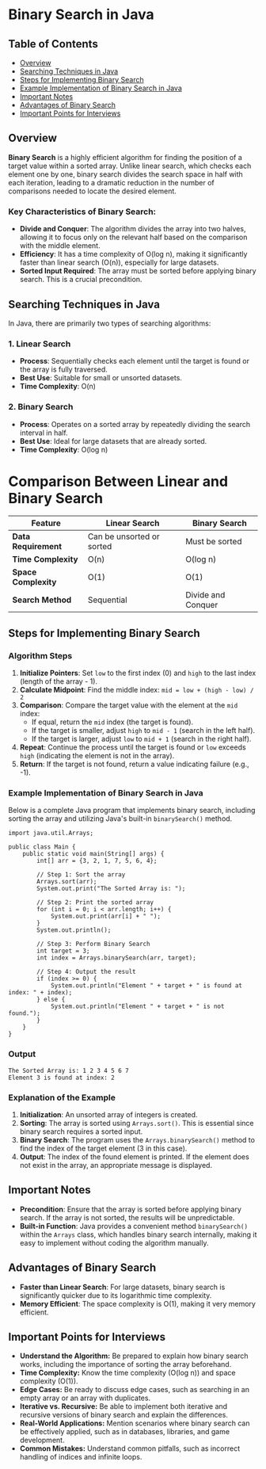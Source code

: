 Binary Search in Java
=====================

Table of Contents
-----------------

*   [Overview](#overview)
*   [Searching Techniques in Java](#searching-techniques-in-java)
*   [Steps for Implementing Binary Search](#steps-for-implementing-binary-search)
*   [Example Implementation of Binary Search in Java](#example-implementation-of-binary-search-in-java)
*   [Important Notes](#important-notes)
*   [Advantages of Binary Search](#advantages-of-binary-search)
*   [Important Points for Interviews](#important-points-for-interviews)

Overview
--------

**Binary Search** is a highly efficient algorithm for finding the position of a target value within a sorted array. Unlike linear search, which checks each element one by one, binary search divides the search space in half with each iteration, leading to a dramatic reduction in the number of comparisons needed to locate the desired element.

### Key Characteristics of Binary Search:

*   **Divide and Conquer**: The algorithm divides the array into two halves, allowing it to focus only on the relevant half based on the comparison with the middle element.
*   **Efficiency**: It has a time complexity of O(log n), making it significantly faster than linear search (O(n)), especially for large datasets.
*   **Sorted Input Required**: The array must be sorted before applying binary search. This is a crucial precondition.

Searching Techniques in Java
----------------------------

In Java, there are primarily two types of searching algorithms:

### 1\. Linear Search

*   **Process**: Sequentially checks each element until the target is found or the array is fully traversed.
*   **Best Use**: Suitable for small or unsorted datasets.
*   **Time Complexity**: O(n)

### 2\. Binary Search

*   **Process**: Operates on a sorted array by repeatedly dividing the search interval in half.
*   **Best Use**: Ideal for large datasets that are already sorted.
*   **Time Complexity**: O(log n)

# Comparison Between Linear and Binary Search

| Feature                | Linear Search             | Binary Search            |
|-----------------------|---------------------------|--------------------------|
| **Data Requirement**   | Can be unsorted or sorted | Must be sorted           |
| **Time Complexity**    | O(n)                      | O(log n)                 |
| **Space Complexity**   | O(1)                      | O(1)                     |
| **Search Method**      | Sequential                | Divide and Conquer       |


Steps for Implementing Binary Search
------------------------------------

### Algorithm Steps

1.  **Initialize Pointers**: Set `low` to the first index (0) and `high` to the last index (length of the array - 1).
2.  **Calculate Midpoint**: Find the middle index: `mid = low + (high - low) / 2`
3.  **Comparison**: Compare the target value with the element at the `mid` index:
    *   If equal, return the `mid` index (the target is found).
    *   If the target is smaller, adjust `high` to `mid - 1` (search in the left half).
    *   If the target is larger, adjust `low` to `mid + 1` (search in the right half).
4.  **Repeat**: Continue the process until the target is found or `low` exceeds `high` (indicating the element is not in the array).
5.  **Return**: If the target is not found, return a value indicating failure (e.g., -1).

### Example Implementation of Binary Search in Java

Below is a complete Java program that implements binary search, including sorting the array and utilizing Java's built-in `binarySearch()` method.

    import java.util.Arrays;
    
    public class Main {
        public static void main(String[] args) {
            int[] arr = {3, 2, 1, 7, 5, 6, 4};
    
            // Step 1: Sort the array
            Arrays.sort(arr);
            System.out.print("The Sorted Array is: ");
            
            // Step 2: Print the sorted array
            for (int i = 0; i < arr.length; i++) {
                System.out.print(arr[i] + " ");
            }
            System.out.println();
    
            // Step 3: Perform Binary Search
            int target = 3;
            int index = Arrays.binarySearch(arr, target);
            
            // Step 4: Output the result
            if (index >= 0) {
                System.out.println("Element " + target + " is found at index: " + index);
            } else {
                System.out.println("Element " + target + " is not found.");
            }
        }
    }
    

### Output

    The Sorted Array is: 1 2 3 4 5 6 7 
    Element 3 is found at index: 2
    

### Explanation of the Example

1.  **Initialization**: An unsorted array of integers is created.
2.  **Sorting**: The array is sorted using `Arrays.sort()`. This is essential since binary search requires a sorted input.
3.  **Binary Search**: The program uses the `Arrays.binarySearch()` method to find the index of the target element (3 in this case).
4.  **Output**: The index of the found element is printed. If the element does not exist in the array, an appropriate message is displayed.

Important Notes
---------------

*   **Precondition**: Ensure that the array is sorted before applying binary search. If the array is not sorted, the results will be unpredictable.
*   **Built-in Function**: Java provides a convenient method `binarySearch()` within the `Arrays` class, which handles binary search internally, making it easy to implement without coding the algorithm manually.

Advantages of Binary Search
---------------------------

*   **Faster than Linear Search**: For large datasets, binary search is significantly quicker due to its logarithmic time complexity.
*   **Memory Efficient**: The space complexity is O(1), making it very memory efficient.

Important Points for Interviews
-------------------------------

*   **Understand the Algorithm:** Be prepared to explain how binary search works, including the importance of sorting the array beforehand.
*   **Time Complexity:** Know the time complexity (O(log n)) and space complexity (O(1)).
*   **Edge Cases:** Be ready to discuss edge cases, such as searching in an empty array or an array with duplicates.
*   **Iterative vs. Recursive:** Be able to implement both iterative and recursive versions of binary search and explain the differences.
*   **Real-World Applications:** Mention scenarios where binary search can be effectively applied, such as in databases, libraries, and game development.
*   **Common Mistakes:** Understand common pitfalls, such as incorrect handling of indices and infinite loops.